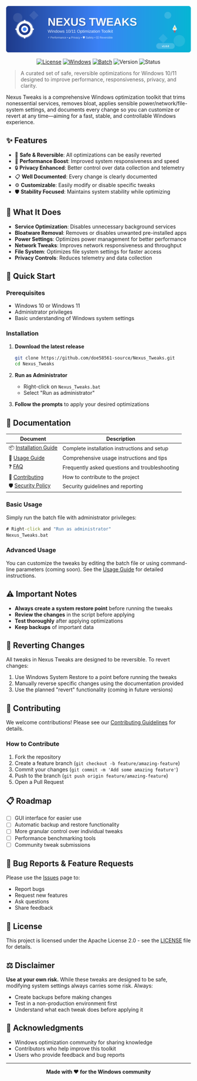 <div align="center">
  <img src="assets/banner.svg" alt="Nexus Tweaks Banner" width="800"/>
  
  <p>
    <a href="LICENSE"><img src="https://img.shields.io/badge/License-Apache%202.0-blue.svg" alt="License"></a>
    <a href="https://www.microsoft.com/windows"><img src="https://img.shields.io/badge/Platform-Windows%2010%2F11-blue.svg" alt="Windows"></a>
    <a href="https://en.wikipedia.org/wiki/Batch_file"><img src="https://img.shields.io/badge/Language-Batch-green.svg" alt="Batch"></a>
    <img src="https://img.shields.io/badge/Version-1.0.0-brightgreen.svg" alt="Version">
    <img src="https://img.shields.io/badge/Status-Active-success.svg" alt="Status">
  </p>
</div>

> A curated set of safe, reversible optimizations for Windows 10/11 designed to improve performance, responsiveness, privacy, and clarity.

Nexus Tweaks is a comprehensive Windows optimization toolkit that trims nonessential services, removes bloat, applies sensible power/network/file-system settings, and documents every change so you can customize or revert at any time—aiming for a fast, stable, and controllable Windows experience.

## ✨ Features

- 🔧 **Safe & Reversible**: All optimizations can be easily reverted
- 🚀 **Performance Boost**: Improved system responsiveness and speed
- 🔒 **Privacy Enhanced**: Better control over data collection and telemetry
- 📋 **Well Documented**: Every change is clearly documented
- ⚙️ **Customizable**: Easily modify or disable specific tweaks
- 🛡️ **Stability Focused**: Maintains system stability while optimizing

## 🎯 What It Does

- **Service Optimization**: Disables unnecessary background services
- **Bloatware Removal**: Removes or disables unwanted pre-installed apps
- **Power Settings**: Optimizes power management for better performance
- **Network Tweaks**: Improves network responsiveness and throughput
- **File System**: Optimizes file system settings for faster access
- **Privacy Controls**: Reduces telemetry and data collection

## 🚀 Quick Start

### Prerequisites

- Windows 10 or Windows 11
- Administrator privileges
- Basic understanding of Windows system settings

### Installation

1. **Download the latest release**
   ```bash
   git clone https://github.com/doe58561-source/Nexus_Tweaks.git
   cd Nexus_Tweaks
   ```

2. **Run as Administrator**
   - Right-click on `Nexus_Tweaks.bat`
   - Select "Run as administrator"

3. **Follow the prompts** to apply your desired optimizations

## 📖 Documentation

| Document | Description |
|----------|-------------|
| 📦 [Installation Guide](docs/INSTALLATION.md) | Complete installation instructions and setup |
| 📖 [Usage Guide](docs/USAGE.md) | Comprehensive usage instructions and tips |
| ❓ [FAQ](docs/FAQ.md) | Frequently asked questions and troubleshooting |
| 🤝 [Contributing](CONTRIBUTING.md) | How to contribute to the project |
| 🛡️ [Security Policy](SECURITY.md) | Security guidelines and reporting |

### Basic Usage

Simply run the batch file with administrator privileges:

```cmd
# Right-click and "Run as administrator"
Nexus_Tweaks.bat
```

### Advanced Usage

You can customize the tweaks by editing the batch file or using command-line parameters (coming soon). See the [Usage Guide](docs/USAGE.md) for detailed instructions.

## ⚠️ Important Notes

- **Always create a system restore point** before running the tweaks
- **Review the changes** in the script before applying
- **Test thoroughly** after applying optimizations
- **Keep backups** of important data

## 🔄 Reverting Changes

All tweaks in Nexus Tweaks are designed to be reversible. To revert changes:

1. Use Windows System Restore to a point before running the tweaks
2. Manually reverse specific changes using the documentation provided
3. Use the planned "revert" functionality (coming in future versions)

## 🤝 Contributing

We welcome contributions! Please see our [Contributing Guidelines](CONTRIBUTING.md) for details.

### How to Contribute

1. Fork the repository
2. Create a feature branch (`git checkout -b feature/amazing-feature`)
3. Commit your changes (`git commit -m 'Add some amazing feature'`)
4. Push to the branch (`git push origin feature/amazing-feature`)
5. Open a Pull Request

## 📋 Roadmap

- [ ] GUI interface for easier use
- [ ] Automatic backup and restore functionality
- [ ] More granular control over individual tweaks
- [ ] Performance benchmarking tools
- [ ] Community tweak submissions

## 🐛 Bug Reports & Feature Requests

Please use the [Issues](https://github.com/doe58561-source/Nexus_Tweaks/issues) page to:
- Report bugs
- Request new features
- Ask questions
- Share feedback

## 📜 License

This project is licensed under the Apache License 2.0 - see the [LICENSE](LICENSE) file for details.

## ⚖️ Disclaimer

**Use at your own risk.** While these tweaks are designed to be safe, modifying system settings always carries some risk. Always:

- Create backups before making changes
- Test in a non-production environment first
- Understand what each tweak does before applying it

## 🙏 Acknowledgments

- Windows optimization community for sharing knowledge
- Contributors who help improve this toolkit
- Users who provide feedback and bug reports

---

<div align="center">
  <strong>Made with ❤️ for the Windows community</strong>
</div>

